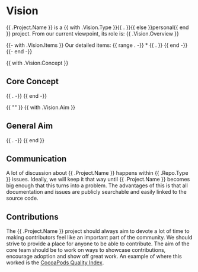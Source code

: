 # Vision
{{ .Project.Name }} is a {{ with .Vision.Type }}{{ . }}{{ else }}personal{{ end }} project. From our current viewpoint, its role is:
{{ .Vision.Overview }}

{{- with .Vision.Items }}
Our detailed items:
  {{ range . -}}
    * {{ . }}
{{ end -}}
{{- end -}}

{{ with .Vision.Concept }}
## Core Concept
{{ . -}}
{{ end -}}

{{ "" }}
{{ with .Vision.Aim }}
## General Aim
{{ . -}}
{{ end }}

## Communication
A lot of discussion about {{ .Project.Name }} happens within {{ .Repo.Type }} issues. Ideally, we will keep it that way until {{ .Project.Name }} becomes big enough that this turns into a problem. The advantages of this is that all documentation and issues are publicly searchable and easily linked to the source code.

## Contributions
The {{ .Project.Name }} project should always aim to devote a lot of time to making contributors feel like an important part of the community. We should strive to provide a place for anyone to be able to contribute. The aim of the core team should be to work on ways to showcase contributions, encourage adoption and show off great work. An example of where this worked is the [CocoaPods Quality Index](http://blog.cocoapods.org/CocoaPods.org-Two-point-Five/).
